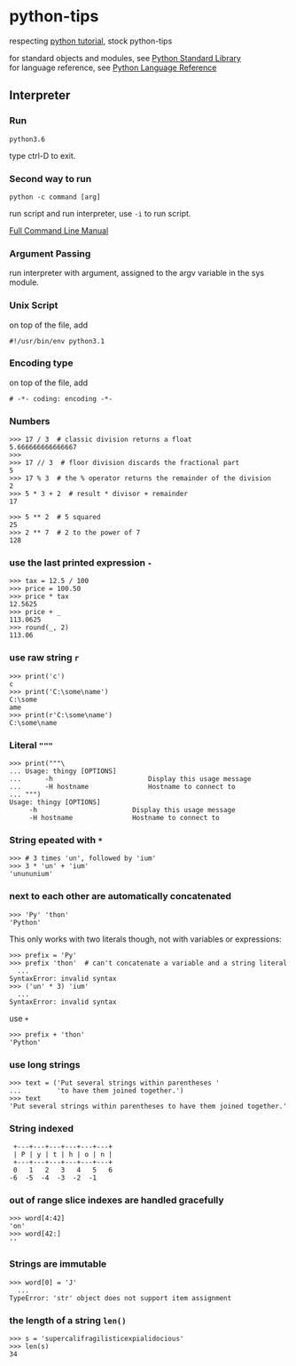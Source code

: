 # python-tips

respecting [python tutorial](https://docs.python.org/3/tutorial/index.html), 
stock python-tips

for standard objects and modules, see [Python Standard Library](https://docs.python.jp/3/library/index.html#library-index)  
for language reference, see [Python Language Reference](https://docs.python.jp/3/reference/index.html#reference-index)

## Interpreter

### Run
```
python3.6
```

type ctrl-D to exit.

### Second way to run
```
python -c command [arg]
```

run script and run interpreter, use `-i` to run script.

[Full Command Line Manual](https://docs.python.jp/3/using/cmdline.html#using-on-general)

### Argument Passing
run interpreter with argument, assigned to the argv variable in the sys module.

### Unix Script
on top of the file, add
```
#!/usr/bin/env python3.1
```

### Encoding type
on top of the file, add
```
# -*- coding: encoding -*-
```

### Numbers
```
>>> 17 / 3  # classic division returns a float
5.666666666666667
>>>
>>> 17 // 3  # floor division discards the fractional part
5
>>> 17 % 3  # the % operator returns the remainder of the division
2
>>> 5 * 3 + 2  # result * divisor + remainder
17
```

```
>>> 5 ** 2  # 5 squared
25
>>> 2 ** 7  # 2 to the power of 7
128
```

### use the last printed expression `-`
```
>>> tax = 12.5 / 100
>>> price = 100.50
>>> price * tax
12.5625
>>> price + _
113.0625
>>> round(_, 2)
113.06
```

### use raw string `r`
```
>>> print('c')
c
>>> print('C:\some\name')
C:\some
ame
>>> print(r'C:\some\name')
C:\some\name
```

### Literal `"""`
```
>>> print("""\
... Usage: thingy [OPTIONS]
...      -h                        Display this usage message
...      -H hostname               Hostname to connect to
... """)
Usage: thingy [OPTIONS]
     -h                        Display this usage message
     -H hostname               Hostname to connect to

```

### String epeated with `*`
```
>>> # 3 times 'un', followed by 'ium'
>>> 3 * 'un' + 'ium'
'unununium'
```

### next to each other are automatically concatenated

```
>>> 'Py' 'thon'
'Python'
```

This only works with two literals though, not with variables or expressions:
```
>>> prefix = 'Py'
>>> prefix 'thon'  # can't concatenate a variable and a string literal
  ...
SyntaxError: invalid syntax
>>> ('un' * 3) 'ium'
  ...
SyntaxError: invalid syntax
```

use `+`
```
>>> prefix + 'thon'
'Python'
```

### use long strings
```
>>> text = ('Put several strings within parentheses '
...         'to have them joined together.')
>>> text
'Put several strings within parentheses to have them joined together.'

```

### String indexed
```
 +---+---+---+---+---+---+
 | P | y | t | h | o | n |
 +---+---+---+---+---+---+
 0   1   2   3   4   5   6
-6  -5  -4  -3  -2  -1
```

### out of range slice indexes are handled gracefully
```
>>> word[4:42]
'on'
>>> word[42:]
''
```

### Strings are immutable
```
>>> word[0] = 'J'
  ...
TypeError: 'str' object does not support item assignment
```

### the length of a string `len()`
```
>>> s = 'supercalifragilisticexpialidocious'
>>> len(s)
34
```

